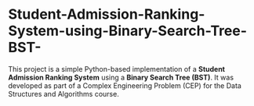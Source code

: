 # Student-Admission-Ranking-System-using-Binary-Search-Tree-BST-
This project is a simple Python-based implementation of a **Student Admission Ranking System** using a **Binary Search Tree (BST)**. It was developed as part of a Complex Engineering Problem (CEP) for the Data Structures and Algorithms course.
